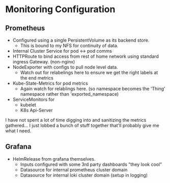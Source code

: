 # Monitoring Configuration

## Prometheus

- Configured using a single PersistentVolume as its backend store.
  - This is bound to my NFS for continuity of data.
- Internal Cluster Service for pod <-> pod comms
- HTTPRoute to bind access from rest of home network using standard ingress Gateway. (non-nginx)
- NodeExporter with configs to pull node level data.
  - Watch out for relabelings here to ensure we get the right labels at the end metrics
- Kube-State-Metrics for pod metrics
  - Again watch for relablings here. (so namespace becomes the 'Thing' namespace rather than 'exported_namespace)
- ServiceMonitors for
  - kubelet
  - K8s Api-Server

I have not spent a lot of time digging into and sanitizing the metrics gathered... I just lobbed a bunch of stuff together that'll probably give me what I need.

## Grafana

- HelmRelease from grafana themselves.
  - Inputs configured with some 3rd party dashboards "they look cool"
  - Datasource for internal prometheus cluster domain
  - Datasource for internal loki cluster domain (setup in logging)

